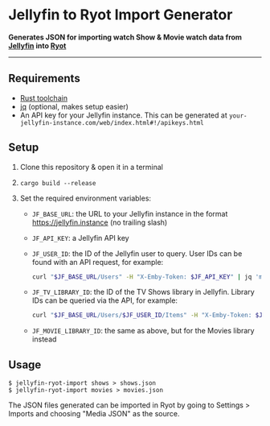 # Jellyfin to Ryot Import Generator

**Generates JSON for importing watch Show & Movie watch data from [Jellyfin](https://jellyfin.org/) into [Ryot](https://github.com/IgnisDa/ryot)**

---

## Requirements

- [Rust toolchain](https://www.rust-lang.org/tools/install)
- [jq](https://jqlang.github.io/jq/) (optional, makes setup easier)
- An API key for your Jellyfin instance. This can be generated at `your-jellyfin-instance.com/web/index.html#!/apikeys.html`

## Setup

1. Clone this repository & open it in a terminal
2. `cargo build --release`
3. Set the required environment variables:

   - `JF_BASE_URL`: the URL to your Jellyfin instance in the format https://jellyfin.instance (no trailing slash)
   - `JF_API_KEY`: a Jellyfin API key
   - `JF_USER_ID`: the ID of the Jellyfin user to query. User IDs can be found with an API request, for example:

     ```sh
     curl "$JF_BASE_URL/Users" -H "X-Emby-Token: $JF_API_KEY" | jq 'map({Id, Name})'
     ```

   - `JF_TV_LIBRARY_ID`: the ID of the TV Shows library in Jellyfin. Library IDs can be queried via the API, for example:

     ```sh
     curl "$JF_BASE_URL/Users/$JF_USER_ID/Items" -H "X-Emby-Token: $JF_API_KEY" | jq '.Items |= map({Id, Name})'
     ```

   - `JF_MOVIE_LIBRARY_ID`: the same as above, but for the Movies library instead

## Usage

```
$ jellyfin-ryot-import shows > shows.json
$ jellyfin-ryot-import movies > movies.json
```

The JSON files generated can be imported in Ryot by going to Settings > Imports and choosing "Media JSON" as the source.
